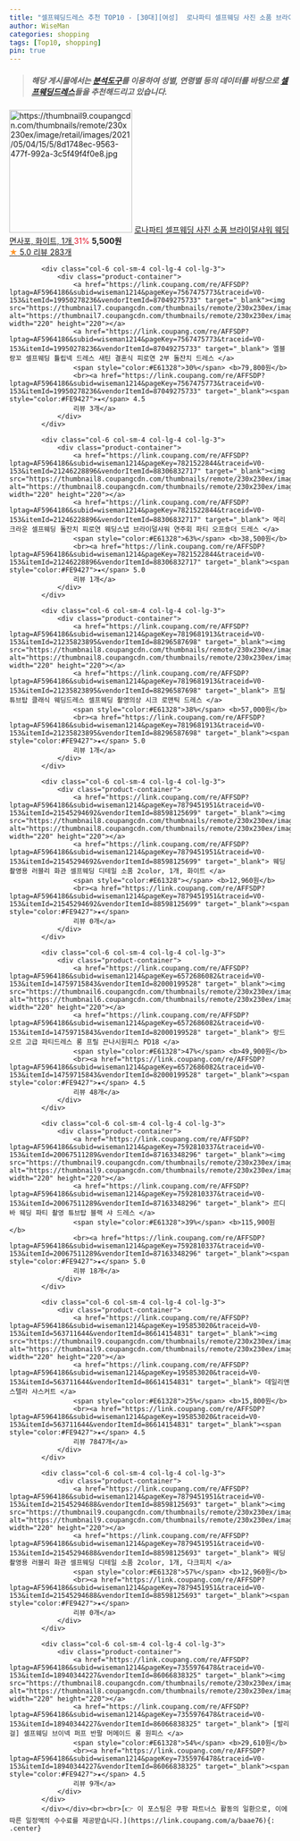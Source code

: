 ```yaml
---
title: "셀프웨딩드레스 추천 TOP10 - [30대][여성]  로나파티 셀프웨딩 사진 소품 브라이덜샤워 웨딩면사포, 화이트, 1개 "
author: WiseMan
categories: shopping
tags: [Top10, shopping]
pin: true
---
```


> ##### 해당 게시물에서는 [**분석도구**](https://itemscout.io/)를 이용하여 **성별**, **연령별** 등의 데이터를 바탕으로 [**셀프웨딩드레스**](https://link.coupang.com/a/baae76)들을 추천해드리고 있습니다.
<div class="container"><div class="row">
            <div class="col-6 col-sm-4 col-lg-4 col-lg-3">
                <div class="product-container">
                    <a href="https://link.coupang.com/re/AFFSDP?lptag=AF5964186&subid=wiseman1214&pageKey=5455599171&traceid=V0-153&itemId=8337553838&vendorItemId=75625370399" target="_blank"><img src="https://thumbnail9.coupangcdn.com/thumbnails/remote/230x230ex/image/retail/images/2021/05/04/15/5/8d1748ec-9563-477f-992a-3c5f49f4f0e8.jpg" alt="https://thumbnail9.coupangcdn.com/thumbnails/remote/230x230ex/image/retail/images/2021/05/04/15/5/8d1748ec-9563-477f-992a-3c5f49f4f0e8.jpg" width="220" height="220"></a>
                    <a href="https://link.coupang.com/re/AFFSDP?lptag=AF5964186&subid=wiseman1214&pageKey=5455599171&traceid=V0-153&itemId=8337553838&vendorItemId=75625370399" target="_blank"> 로나파티 셀프웨딩 사진 소품 브라이덜샤워 웨딩면사포, 화이트, 1개 </a>
                    <span style="color:#E61328">31%</span> <b>5,500원</b>
                    <br><a href="https://link.coupang.com/re/AFFSDP?lptag=AF5964186&subid=wiseman1214&pageKey=5455599171&traceid=V0-153&itemId=8337553838&vendorItemId=75625370399" target="_blank"><span style="color:#FE9427">★</span> 5.0
                    리뷰 283개</a>
                </div>
            </div>
            
            <div class="col-6 col-sm-4 col-lg-4 col-lg-3">
                <div class="product-container">
                    <a href="https://link.coupang.com/re/AFFSDP?lptag=AF5964186&subid=wiseman1214&pageKey=7567475773&traceid=V0-153&itemId=19950278236&vendorItemId=87049275733" target="_blank"><img src="https://thumbnail7.coupangcdn.com/thumbnails/remote/230x230ex/image/vendor_inventory/6463/27153bafac0139887ae4da15896b14e86348dcbcfc3ce2b39dc697ffee2a.jpg" alt="https://thumbnail7.coupangcdn.com/thumbnails/remote/230x230ex/image/vendor_inventory/6463/27153bafac0139887ae4da15896b14e86348dcbcfc3ce2b39dc697ffee2a.jpg" width="220" height="220"></a>
                    <a href="https://link.coupang.com/re/AFFSDP?lptag=AF5964186&subid=wiseman1214&pageKey=7567475773&traceid=V0-153&itemId=19950278236&vendorItemId=87049275733" target="_blank"> 엘블랑꼬 셀프웨딩 튤립넥 드레스 새틴 결혼식 피로연 2부 돌잔치 드레스 </a>
                    <span style="color:#E61328">30%</span> <b>79,800원</b>
                    <br><a href="https://link.coupang.com/re/AFFSDP?lptag=AF5964186&subid=wiseman1214&pageKey=7567475773&traceid=V0-153&itemId=19950278236&vendorItemId=87049275733" target="_blank"><span style="color:#FE9427">★</span> 4.5
                    리뷰 3개</a>
                </div>
            </div>
            
            <div class="col-6 col-sm-4 col-lg-4 col-lg-3">
                <div class="product-container">
                    <a href="https://link.coupang.com/re/AFFSDP?lptag=AF5964186&subid=wiseman1214&pageKey=7821522844&traceid=V0-153&itemId=21246228896&vendorItemId=88306832717" target="_blank"><img src="https://thumbnail8.coupangcdn.com/thumbnails/remote/230x230ex/image/vendor_inventory/d6a7/80d81a269e562614128c11b7ee1194070a05f3143c802f7644ed1ab39a9f.jpg" alt="https://thumbnail8.coupangcdn.com/thumbnails/remote/230x230ex/image/vendor_inventory/d6a7/80d81a269e562614128c11b7ee1194070a05f3143c802f7644ed1ab39a9f.jpg" width="220" height="220"></a>
                    <a href="https://link.coupang.com/re/AFFSDP?lptag=AF5964186&subid=wiseman1214&pageKey=7821522844&traceid=V0-153&itemId=21246228896&vendorItemId=88306832717" target="_blank"> 메리크라운 셀프웨딩 돌잔치 피로연 웨딩스냅 브라이덜샤워 연주회 파티 오프숄더 드레스 </a>
                    <span style="color:#E61328">63%</span> <b>38,500원</b>
                    <br><a href="https://link.coupang.com/re/AFFSDP?lptag=AF5964186&subid=wiseman1214&pageKey=7821522844&traceid=V0-153&itemId=21246228896&vendorItemId=88306832717" target="_blank"><span style="color:#FE9427">★</span> 5.0
                    리뷰 1개</a>
                </div>
            </div>
            
            <div class="col-6 col-sm-4 col-lg-4 col-lg-3">
                <div class="product-container">
                    <a href="https://link.coupang.com/re/AFFSDP?lptag=AF5964186&subid=wiseman1214&pageKey=7819681913&traceid=V0-153&itemId=21235823895&vendorItemId=88296587698" target="_blank"><img src="https://thumbnail8.coupangcdn.com/thumbnails/remote/230x230ex/image/vendor_inventory/030e/c4c6e57235e0a29c7d00eca46aca88cc8a04d5535eb7dcae77ae6d4a6bc9.jpg" alt="https://thumbnail8.coupangcdn.com/thumbnails/remote/230x230ex/image/vendor_inventory/030e/c4c6e57235e0a29c7d00eca46aca88cc8a04d5535eb7dcae77ae6d4a6bc9.jpg" width="220" height="220"></a>
                    <a href="https://link.coupang.com/re/AFFSDP?lptag=AF5964186&subid=wiseman1214&pageKey=7819681913&traceid=V0-153&itemId=21235823895&vendorItemId=88296587698" target="_blank"> 프릴 튜브탑 클래식 웨딩드레스 셀프웨딩 촬영의상 시크 로맨틱 드레스 </a>
                    <span style="color:#E61328">38%</span> <b>57,000원</b>
                    <br><a href="https://link.coupang.com/re/AFFSDP?lptag=AF5964186&subid=wiseman1214&pageKey=7819681913&traceid=V0-153&itemId=21235823895&vendorItemId=88296587698" target="_blank"><span style="color:#FE9427">★</span> 5.0
                    리뷰 1개</a>
                </div>
            </div>
            
            <div class="col-6 col-sm-4 col-lg-4 col-lg-3">
                <div class="product-container">
                    <a href="https://link.coupang.com/re/AFFSDP?lptag=AF5964186&subid=wiseman1214&pageKey=7879451951&traceid=V0-153&itemId=21545294692&vendorItemId=88598125699" target="_blank"><img src="https://thumbnail8.coupangcdn.com/thumbnails/remote/230x230ex/image/vendor_inventory/818d/055eebffe155698c60f09668b68d335ae41bc72a0c411acb1c3762182df9.png" alt="https://thumbnail8.coupangcdn.com/thumbnails/remote/230x230ex/image/vendor_inventory/818d/055eebffe155698c60f09668b68d335ae41bc72a0c411acb1c3762182df9.png" width="220" height="220"></a>
                    <a href="https://link.coupang.com/re/AFFSDP?lptag=AF5964186&subid=wiseman1214&pageKey=7879451951&traceid=V0-153&itemId=21545294692&vendorItemId=88598125699" target="_blank"> 웨딩촬영용 러블리 화관 셀프웨딩 디테일 소품 2color, 1개, 화이트 </a>
                    <span style="color:#E61328"></span> <b>12,960원</b>
                    <br><a href="https://link.coupang.com/re/AFFSDP?lptag=AF5964186&subid=wiseman1214&pageKey=7879451951&traceid=V0-153&itemId=21545294692&vendorItemId=88598125699" target="_blank"><span style="color:#FE9427">★</span> 
                    리뷰 0개</a>
                </div>
            </div>
            
            <div class="col-6 col-sm-4 col-lg-4 col-lg-3">
                <div class="product-container">
                    <a href="https://link.coupang.com/re/AFFSDP?lptag=AF5964186&subid=wiseman1214&pageKey=6572686082&traceid=V0-153&itemId=14759715843&vendorItemId=82000199528" target="_blank"><img src="https://thumbnail6.coupangcdn.com/thumbnails/remote/230x230ex/image/vendor_inventory/2a6b/43d78b1b6f32085c7130559b1287c9261a147a7656ed6a32798f083661f9.png" alt="https://thumbnail6.coupangcdn.com/thumbnails/remote/230x230ex/image/vendor_inventory/2a6b/43d78b1b6f32085c7130559b1287c9261a147a7656ed6a32798f083661f9.png" width="220" height="220"></a>
                    <a href="https://link.coupang.com/re/AFFSDP?lptag=AF5964186&subid=wiseman1214&pageKey=6572686082&traceid=V0-153&itemId=14759715843&vendorItemId=82000199528" target="_blank"> 랑드오르 고급 파티드레스 롱 프릴 끈나시원피스 PD18 </a>
                    <span style="color:#E61328">47%</span> <b>49,900원</b>
                    <br><a href="https://link.coupang.com/re/AFFSDP?lptag=AF5964186&subid=wiseman1214&pageKey=6572686082&traceid=V0-153&itemId=14759715843&vendorItemId=82000199528" target="_blank"><span style="color:#FE9427">★</span> 4.5
                    리뷰 48개</a>
                </div>
            </div>
            
            <div class="col-6 col-sm-4 col-lg-4 col-lg-3">
                <div class="product-container">
                    <a href="https://link.coupang.com/re/AFFSDP?lptag=AF5964186&subid=wiseman1214&pageKey=7592810337&traceid=V0-153&itemId=20067511289&vendorItemId=87163348296" target="_blank"><img src="https://thumbnail9.coupangcdn.com/thumbnails/remote/230x230ex/image/vendor_inventory/77b9/feb31ffca5069db772de02af4a41d6094d42cca1350738bc5ff828c5f2b1.jpg" alt="https://thumbnail9.coupangcdn.com/thumbnails/remote/230x230ex/image/vendor_inventory/77b9/feb31ffca5069db772de02af4a41d6094d42cca1350738bc5ff828c5f2b1.jpg" width="220" height="220"></a>
                    <a href="https://link.coupang.com/re/AFFSDP?lptag=AF5964186&subid=wiseman1214&pageKey=7592810337&traceid=V0-153&itemId=20067511289&vendorItemId=87163348296" target="_blank"> 르디바 웨딩 파티 촬영 튜브탑 블랙 샤 드레스 </a>
                    <span style="color:#E61328">39%</span> <b>115,900원</b>
                    <br><a href="https://link.coupang.com/re/AFFSDP?lptag=AF5964186&subid=wiseman1214&pageKey=7592810337&traceid=V0-153&itemId=20067511289&vendorItemId=87163348296" target="_blank"><span style="color:#FE9427">★</span> 5.0
                    리뷰 18개</a>
                </div>
            </div>
            
            <div class="col-6 col-sm-4 col-lg-4 col-lg-3">
                <div class="product-container">
                    <a href="https://link.coupang.com/re/AFFSDP?lptag=AF5964186&subid=wiseman1214&pageKey=195853020&traceid=V0-153&itemId=563711644&vendorItemId=86614154831" target="_blank"><img src="https://thumbnail9.coupangcdn.com/thumbnails/remote/230x230ex/image/vendor_inventory/5012/b774aec59afccc1ee733347ca9c60461ee04e16492483091bd35261d95db.jpg" alt="https://thumbnail9.coupangcdn.com/thumbnails/remote/230x230ex/image/vendor_inventory/5012/b774aec59afccc1ee733347ca9c60461ee04e16492483091bd35261d95db.jpg" width="220" height="220"></a>
                    <a href="https://link.coupang.com/re/AFFSDP?lptag=AF5964186&subid=wiseman1214&pageKey=195853020&traceid=V0-153&itemId=563711644&vendorItemId=86614154831" target="_blank"> 데일리앤 스텔라 샤스커트 </a>
                    <span style="color:#E61328">25%</span> <b>15,800원</b>
                    <br><a href="https://link.coupang.com/re/AFFSDP?lptag=AF5964186&subid=wiseman1214&pageKey=195853020&traceid=V0-153&itemId=563711644&vendorItemId=86614154831" target="_blank"><span style="color:#FE9427">★</span> 4.5
                    리뷰 7847개</a>
                </div>
            </div>
            
            <div class="col-6 col-sm-4 col-lg-4 col-lg-3">
                <div class="product-container">
                    <a href="https://link.coupang.com/re/AFFSDP?lptag=AF5964186&subid=wiseman1214&pageKey=7879451951&traceid=V0-153&itemId=21545294688&vendorItemId=88598125693" target="_blank"><img src="https://thumbnail9.coupangcdn.com/thumbnails/remote/230x230ex/image/vendor_inventory/d90f/a54edfc1a35d047d62ebcfa2df7ceceb97c6efe56e9d6afb2fe7ebbbe2d1.png" alt="https://thumbnail9.coupangcdn.com/thumbnails/remote/230x230ex/image/vendor_inventory/d90f/a54edfc1a35d047d62ebcfa2df7ceceb97c6efe56e9d6afb2fe7ebbbe2d1.png" width="220" height="220"></a>
                    <a href="https://link.coupang.com/re/AFFSDP?lptag=AF5964186&subid=wiseman1214&pageKey=7879451951&traceid=V0-153&itemId=21545294688&vendorItemId=88598125693" target="_blank"> 웨딩촬영용 러블리 화관 셀프웨딩 디테일 소품 2color, 1개, 다크피치 </a>
                    <span style="color:#E61328">57%</span> <b>12,960원</b>
                    <br><a href="https://link.coupang.com/re/AFFSDP?lptag=AF5964186&subid=wiseman1214&pageKey=7879451951&traceid=V0-153&itemId=21545294688&vendorItemId=88598125693" target="_blank"><span style="color:#FE9427">★</span> 
                    리뷰 0개</a>
                </div>
            </div>
            
            <div class="col-6 col-sm-4 col-lg-4 col-lg-3">
                <div class="product-container">
                    <a href="https://link.coupang.com/re/AFFSDP?lptag=AF5964186&subid=wiseman1214&pageKey=7355976478&traceid=V0-153&itemId=18940344227&vendorItemId=86066838325" target="_blank"><img src="https://thumbnail8.coupangcdn.com/thumbnails/remote/230x230ex/image/vendor_inventory/3ee7/400f2f3c57aaba4798ef00b0d46a97d1b71cfcff9f560909683e0d099dc1.JPG" alt="https://thumbnail8.coupangcdn.com/thumbnails/remote/230x230ex/image/vendor_inventory/3ee7/400f2f3c57aaba4798ef00b0d46a97d1b71cfcff9f560909683e0d099dc1.JPG" width="220" height="220"></a>
                    <a href="https://link.coupang.com/re/AFFSDP?lptag=AF5964186&subid=wiseman1214&pageKey=7355976478&traceid=V0-153&itemId=18940344227&vendorItemId=86066838325" target="_blank"> [발리걸] 셀프웨딩 브이넥 퍼프 반팔 머메이드 롱 원피스 </a>
                    <span style="color:#E61328">54%</span> <b>29,610원</b>
                    <br><a href="https://link.coupang.com/re/AFFSDP?lptag=AF5964186&subid=wiseman1214&pageKey=7355976478&traceid=V0-153&itemId=18940344227&vendorItemId=86066838325" target="_blank"><span style="color:#FE9427">★</span> 4.5
                    리뷰 9개</a>
                </div>
            </div>
            </div></div><br><br>[👉 이 포스팅은 쿠팡 파트너스 활동의 일환으로, 이에 따른 일정액의 수수료를 제공받습니다.](https://link.coupang.com/a/baae76){: .center}